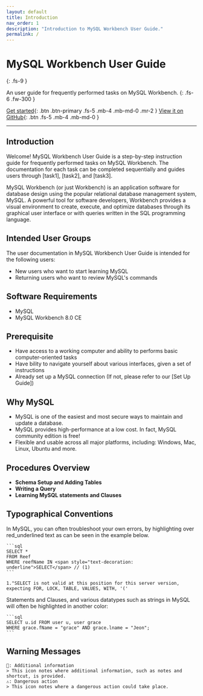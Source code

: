 ```yaml
---
layout: default
title: Introduction
nav_order: 1
description: "Introduction to MySQL Workbench User Guide."
permalink: /
---
```


# MySQL Workbench User Guide
{: .fs-9 }

An user guide for frequently performed tasks on MySQL Workbench.
{: .fs-6 .fw-300 }

[Get started](#introduction){: .btn .btn-primary .fs-5 .mb-4 .mb-md-0 .mr-2 } [View it on GitHub](https://github.com/dvalle22/Mel-Danilo-Cody){: .btn .fs-5 .mb-4 .mb-md-0 }

---

## Introduction

Welcome! MySQL Workbench User Guide is a step-by-step instruction guide for frequently performed tasks on MySQL Workbench. The documentation for each task can be completed sequentially and guides users through [task1], [task2], and [task3].

MySQL Workbench (or just Workbench) is an application software for database design using the popular relational database management system, MySQL. A powerful tool for software developers, Workbench provides a visual environment to create, execute, and optimize databases through its graphical user interface or with queries written in the SQL programming language.


## Intended User Groups
The user documentation in MySQL Workbench User Guide is intended for the following users:
- New users who want to start learning MySQL
- Returning users who want to review MySQL's commands

## Software Requirements
- MySQL
- MySQL Workbench 8.0 CE

## Prerequisite
- Have access to a working computer and ability to performs basic computer-oriented tasks
- Have bility to navigate yourself about various interfaces, given a set of instructions
- Already set up a MySQL connection (If not, please refer to our [Set Up Guide])

## Why MySQL
- MySQL is one of the easiest and most secure ways to maintain and update a database.
- MySQL provides high-performance at a low cost. In fact, MySQL community edition is free!
- Flexible and usable across all major platforms, including: Windows, Mac, Linux, Ubuntu and more.

## Procedures Overview
- **Schema Setup and Adding Tables**
- **Writing a Query**
- **Learning MySQL statements and Clauses**

## Typographical Conventions
In MySQL, you can often troubleshoot your own errors, by highlighting over red_underlined text as can be seen in the example below.

    ```sql
    SELECT *
    FROM Reef
    WHERE reefName IN <span style="text-decoration: underline">SELECT</span> // (1)
    ```
    
    1."SELECT is not valid at this position for this server version, expecting FOR, LOCK, TABLE, VALUES, WITH, '('
    
Statements and Clauses, and various datatypes such as strings in MySQL will often be highlighted in another color:

    ```sql
    SELECT u.id FROM user u, user grace
    WHERE grace.fName = "grace" AND grace.lname = "Jeon";
    ```
## Warning Messages
    📖: Additional information
    > This icon notes where additional information, such as notes and shortcut, is provided.
    ⚠️: Dangerous action
    > This icon notes where a dangerous action could take place.
